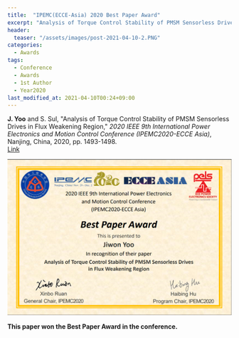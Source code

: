 ```yaml
---
title:  "IPEMC(ECCE-Asia) 2020 Best Paper Award"
excerpt: "Analysis of Torque Control Stability of PMSM Sensorless Drives in Flux Weakening Region."
header:
  teaser: "/assets/images/post-2021-04-10-2.PNG"
categories:
  - Awards
tags:
  - Conference
  - Awards
  - 1st Author
  - Year2020
last_modified_at: 2021-04-10T00:24+09:00
---
```


**J. Yoo** and S. Sul, "Analysis of Torque Control Stability of PMSM Sensorless Drives in Flux Weakening Region," *2020 IEEE 9th International Power Electronics and Motion Control Conference (IPEMC2020-ECCE Asia)*, Nanjing, China, 2020, pp. 1493-1498.  
[Link](https://ieeexplore.ieee.org/document/9367660)
  

<img width="800" src="/assets/images/post-2021-04-10-2.PNG" alt="Best Paper Award" title="Best Paper Award">

**This paper won the Best Paper Award in the conference.**
